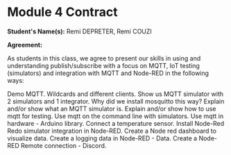 # Module 4 Contract 

**Student's Name(s):** Remi DEPRETER, Remi COUZI

**Agreement:**

As students in this class, we agree to present our skills in using and understanding publish/subscribe with a focus on MQTT, IoT testing (simulators) and integration with MQTT and Node-RED in the following ways:

Demo MQTT. Wildcards and different clients.
Show us MQTT simulator with 2 simulators and 1 integrator.
Why did we install mosquitto this way?
Explain and/or show what an MQTT simulator is.
Explain and/or show how to use mqtt for testing.
Use mqtt on the command line with simulators.
Use mqtt in hardware - Arduino library. Connect a temperature sensor. 
Install Node-Red
Redo simulator integration in Node-RED. 
Create a Node red dashboard to visualize data.
Create a logging data in Node-RED - Data. 
Create a Node-RED Remote connection - Discord.
